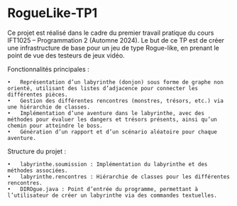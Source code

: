# RogueLike-TP1
Ce projet est réalisé dans le cadre du premier travail pratique du cours IFT1025 – Programmation 2 (Automne 2024). Le but de ce TP est de créer une infrastructure de base pour un jeu de type Rogue-like, en prenant le point de vue des testeurs de jeux vidéo.

Fonctionnalités principales :

	•	Représentation d’un labyrinthe (donjon) sous forme de graphe non orienté, utilisant des listes d’adjacence pour connecter les différentes pièces.
	•	Gestion des différentes rencontres (monstres, trésors, etc.) via une hiérarchie de classes.
	•	Implémentation d’une aventure dans le labyrinthe, avec des méthodes pour évaluer les dangers et trésors présents, ainsi qu’un chemin pour atteindre le boss.
	•	Génération d’un rapport et d’un scénario aléatoire pour chaque aventure.

Structure du projet :

	•	labyrinthe.soumission : Implémentation du labyrinthe et des méthodes associées.
	•	labyrinthe.rencontres : Hiérarchie de classes pour les différentes rencontres.
	•	DIROgue.java : Point d’entrée du programme, permettant à l’utilisateur de créer un labyrinthe via des commandes textuelles.

